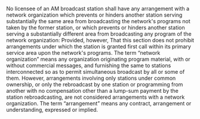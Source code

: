 No licensee of an AM broadcast station shall have any arrangement with a network organization which prevents or hinders another station serving substantially the same area from broadcasting the network's programs not taken by the former station, or which prevents or hinders another station serving a substantially different area from broadcasting any program of the network organization: Provided, however, That this section does not prohibit arrangements under which the station is granted first call within its primary service area upon the network's programs. The term “network organization” means any organization originating program material, with or without commercial messages, and furnishing the same to stations interconnected so as to permit simultaneous broadcast by all or some of them. However, arrangements involving only stations under common ownership, or only the rebroadcast by one station or programming from another with no compensation other than a lump-sum payment by the station rebroadcasting, are not considered arrangements with a network organization. The term “arrangement” means any contract, arrangement or understanding, expressed or implied.

